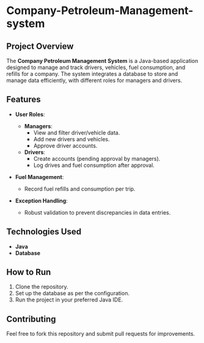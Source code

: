# **Company-Petroleum-Management-system**

## **Project Overview**
The **Company Petroleum Management System** is a Java-based application designed to manage and track drivers, vehicles, fuel consumption, and refills for a company. The system integrates a database to store and manage data efficiently, with different roles for managers and drivers.

## **Features**
- **User Roles**:
  - **Managers**: 
    - View and filter driver/vehicle data.
    - Add new drivers and vehicles.
    - Approve driver accounts.
  - **Drivers**:
    - Create accounts (pending approval by managers).
    - Log drives and fuel consumption after approval.
  
- **Fuel Management**:
  - Record fuel refills and consumption per trip.
  
- **Exception Handling**:
  - Robust validation to prevent discrepancies in data entries.

## **Technologies Used**
- **Java**
- **Database** 

## **How to Run**
1. Clone the repository.
2. Set up the database as per the configuration.
3. Run the project in your preferred Java IDE.

## **Contributing**
Feel free to fork this repository and submit pull requests for improvements.
